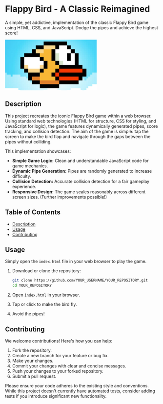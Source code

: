 # Flappy Bird - A Classic Reimagined

A simple, yet addictive, implementation of the classic Flappy Bird game using HTML, CSS, and JavaScript. Dodge the pipes and achieve the highest score!

![Flappy Bird Screenshot](flappy-bird.png)

## Description

This project recreates the iconic Flappy Bird game within a web browser. Using standard web technologies (HTML for structure, CSS for styling, and JavaScript for logic), the game features dynamically generated pipes, score tracking, and collision detection.  The aim of the game is simple: tap the screen to make the bird flap and navigate through the gaps between the pipes without colliding.

This implementation showcases:

*   **Simple Game Logic:** Clean and understandable JavaScript code for game mechanics.
*   **Dynamic Pipe Generation:** Pipes are randomly generated to increase difficulty.
*   **Collision Detection:**  Accurate collision detection for a fair gameplay experience.
*   **Responsive Design:** The game scales reasonably across different screen sizes. (Further improvements possible!)

## Table of Contents

*   [Description](#description)
*   [Usage](#usage)
*   [Contributing](#contributing)

## Usage

Simply open the `index.html` file in your web browser to play the game.

1.  Download or clone the repository:

    ```bash
    git clone https://github.com/YOUR_USERNAME/YOUR_REPOSITORY.git
    cd YOUR_REPOSITORY
    ```

2.  Open `index.html` in your browser.
3.  Tap or click to make the bird fly.
4.  Avoid the pipes!

## Contributing

We welcome contributions!  Here's how you can help:

1.  Fork the repository.
2.  Create a new branch for your feature or bug fix.
3.  Make your changes.
4.  Commit your changes with clear and concise messages.
5.  Push your changes to your forked repository.
6.  Submit a pull request.

Please ensure your code adheres to the existing style and conventions. While this project doesn't currently have automated tests, consider adding tests if you introduce significant new functionality.
